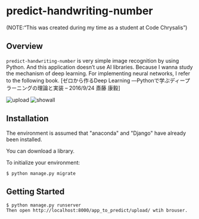 # predict-handwriting-number
 (NOTE:“This was created during my time as a student at Code Chrysalis”)

## Overview

`predict-handwriting-number` 
 is very simple image recognition by using Python.
 And this application doesn’t use AI libraries.
 Because I wanna study the mechanism of deep learning.
 For implementing neural networks, I refer to the following book.
 [ゼロから作るDeep Learning ―Pythonで学ぶディープラーニングの理論と実装 – 2016/9/24 斎藤 康毅]

![upload](https://user-images.githubusercontent.com/65406188/91422017-97a07a00-e891-11ea-8592-56e558f7a4e7.png)
![showall](https://user-images.githubusercontent.com/65406188/91422098-ae46d100-e891-11ea-900f-a8f00fa2a513.png)


## Installation
The environment is assumed that "anaconda" and "Django" have already been installed.

You can download a library.

To initialize your environment:

    $ python manage.py migrate



## Getting Started

    $ python manage.py runserver
    Then open http://localhost:8000/app_to_predict/upload/ wtih brouser.

